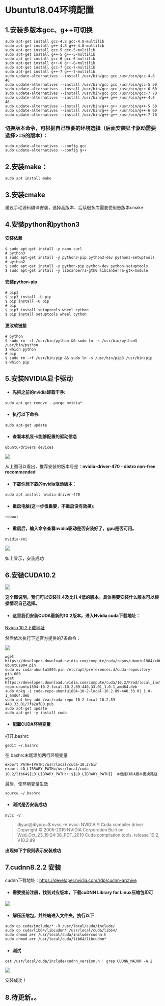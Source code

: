 # Ubuntu18.04环境配置

## 1.安装多版本gcc、g++可切换

```
sudo apt-get install gcc-4.8 gcc-4.8-multilib  
sudo apt-get install g++-4.8 g++-4.8-multilib  
sudo apt-get install gcc-5 gcc-5-multilib  
sudo apt-get install g++-5 g++-5-multilib  
sudo apt-get install gcc-6 gcc-6-multilib  
sudo apt-get install g++-6 g++-6-multilib  
sudo apt-get install gcc-7 gcc-7-multilib  
sudo apt-get install g++-7 g++-7-multilib  
sudo update-alternatives --install /usr/bin/gcc gcc /usr/bin/gcc-4.8 48  
sudo update-alternatives --install /usr/bin/gcc gcc /usr/bin/gcc-5 50  
sudo update-alternatives --install /usr/bin/gcc gcc /usr/bin/gcc-6 60  
sudo update-alternatives --install /usr/bin/gcc gcc /usr/bin/gcc-7 70  
sudo update-alternatives --install /usr/bin/g++ g++ /usr/bin/g++-4.8 48  
sudo update-alternatives --install /usr/bin/g++ g++ /usr/bin/g++-5 50  
sudo update-alternatives --install /usr/bin/g++ g++ /usr/bin/g++-6 60  
sudo update-alternatives --install /usr/bin/g++ g++ /usr/bin/g++-7 70  
```

### 切换版本命令，可根据自己想要的环境选择（后面安装显卡驱动需要选择>=5的版本）：

```
sudo update-alternatives --config gcc  
sudo update-alternatives --config g++
```

## 2.安装make：

```
sudo apt install make
```

## 3.安装cmake

建议手动源码编译安装，选择高版本，后续很多库需要使用告版本cmake

## 4.安装python和python3

#### 安装依赖

```
$ sudo apt-get install -y nano curl
# python3
$ sudo apt-get install -y python3-pip python3-dev python3-setuptools
# python2
$ sudo apt-get install -y python-pip python-dev python-setuptools
$ sudo apt-get install -y libcanberra-gtk0 libcanberra-gtk-module
```

#### 安装python-pip

```
# pip3
$ pip3 install -U pip
$ pip install -U pip
# pip
$ pip3 install setuptools wheel cython
$ pip install setuptools wheel cython
```

#### 更改软链接

```
# python
$ sudo rm -rf /usr/bin/python && sudo ln -s /usr/bin/python3 /usr/bin/python
$ which python
# pip
$ sudo rm -rf /usr/bin/pip && sudo ln -s /usr/bin/pip3 /usr/bin/pip
$ which pip
```

## 5.安装NVIDIA显卡驱动

- #### 先把之前的nvidia卸载干净:

```
sudo apt-get remove --purge nvidia*
```

- #### 执行以下命令:

```
sudo apt-get update
```

- #### 查看本机显卡能够配置的驱动信息

```
ubuntu-drivers devices
```

![](./media/41895494f7064942bc224d6b3783b77b.png)

从上图可以看出，推荐安装的版本号是：**nvidia-driver-470 - distro non-free recommended**

- #### 下载你想下载的nvidia驱动版本：

```
sudo apt install nvidia-driver-470
```

- #### 重启电脑(这一步很重要，不重启没有效果):

```
reboot
```

- #### 重启后，输入命令查看nvidia驱动是否安装好了，gpu是否可用。

```
nvidia-smi
```

![](media/4e18cfce966b47a599ab6ae87e7cd069.png)

如上显示，安装成功

## 6.安装CUDA10.2

![](media/4e18cfce966b47a599ab6ae87e7cd069.png)

**这个图说明，我们可以安装11.4及比11.4低的版本。具体需要安装什么版本可以根据情况自己选择。**

- #### 这里我们安装CUDA最新的10.2版本。进入Nvidia cuda下载地址：

[Nvidia 10.2下载地址](https://developer.nvidia.com/cuda-10.2-download-archive?target_os=Linux&target_arch=x86_64&target_distro=Ubuntu&target_version=1804&target_type=deblocal)

然后依次执行下述官方提供的7条命令：

![](media/6a677661b9aa46c8919bafb2aa6fce52.png)

```
wget https://developer.download.nvidia.com/compute/cuda/repos/ubuntu1804/x86_64/cuda-ubuntu1804.pin
sudo mv cuda-ubuntu1804.pin /etc/apt/preferences.d/cuda-repository-pin-600
wget https://developer.download.nvidia.com/compute/cuda/10.2/Prod/local_installers/cuda-repo-ubuntu1804-10-2-local-10.2.89-440.33.01_1.0-1_amd64.deb
sudo dpkg -i cuda-repo-ubuntu1804-10-2-local-10.2.89-440.33.01_1.0-1_amd64.deb
sudo apt-key add /var/cuda-repo-10-2-local-10.2.89-440.33.01/7fa2af80.pub
sudo apt-get update
sudo apt-get -y install cuda
```

- #### 配置CUDA环境变量

打开.bashrc

```
gedit ~/.bashrc
```

在.bashrc末尾添加两行环境变量

```
export PATH=$PATH:/usr/local/cuda-10.2/bin
export LD_LIBRARY_PATH=/usr/local/cuda-10.2/lib64${LD_LIBRARY_PATH:+:${LD_LIBRARY_PATH}}  #根据CUDA版本更换路径
```

最后，使环境变量生效

```
source ~/.bashrc
```

- #### 测试是否安装成功

```
nvcc -V
```

> diyun@diyun:~$ nvcc -V
> nvcc: NVIDIA ® Cuda compiler driver
> Copyright © 2005-2019 NVIDIA Corporation
> Built on Wed_Oct_23_19:24:38_PDT_2019
> Cuda compilation tools, release 10.2, V10.2.89

**出现如下字段则表示安装成功**

## 7.cudnn8.2.2 安装

cudnn下载地址：https://developer.nvidia.com/rdp/cudnn-archive

- #### 需要提前注册，找到对应版本，下载cuDNN Library for Linux压缩包即可

![](media/d4517e01d32c4567bd9327c728938916.png)

- #### 解压压缩包，并终端进入文件夹，执行以下

```
sudo cp cuda/include/* -R /usr/local/cuda/include/ 
sudo cp cuda/lib64/libcudnn* /usr/local/cuda/lib64/ 
sudo chmod a+r /usr/local/cuda/include/cudnn.h 
sudo chmod a+r /usr/local/cuda/lib64/libcudnn*
```

- #### 测试

```
cat /usr/local/cuda/include/cudnn_version.h | grep CUDNN_MAJOR -A 2
```

![](media/91923e61b62c4872ab222d9b86800dbb.png)

安装成功！

## 8.待更新。。